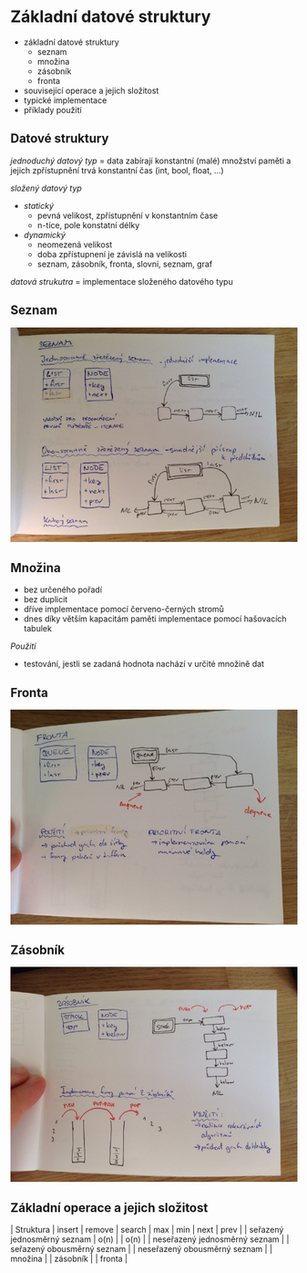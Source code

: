 # Základní datové struktury
- základní datové struktury
    - seznam
    - množina
    - zásobník
    - fronta
- související operace a jejich složitost
- typické implementace
- příklady použití

## Datové struktury
_jednoduchý datový typ_ = data zabírají konstantní (malé) množství paměti a jejich zpřístupnění trvá konstantní čas (int, bool, float, ...)

_složený datový typ_
- _statický_ 
    - pevná velikost, zpřístupnění v konstantním čase
    - n-tíce, pole konstatní délky
- _dynamický_
    - neomezená velikost
    - doba zpřístupnení je závislá na velikosti
    - seznam, zásobník, fronta, slovní, seznam, graf

_datová strukutra_ = implementace složeného datového typu

## Seznam
![](16/IMG_4738.JPG)

## Množina
- bez určeného pořadí
- bez duplicit
- dříve implementace pomocí červeno-černých stromů
- dnes díky větším kapacitám paměti implementace pomocí hašovacích tabulek


_Použití_
- testování, jestli se zadaná hodnota nachází v určité množině dat

## Fronta
![](16/IMG_4740.JPG)

## Zásobník
![](16/IMG_4741.JPG)

## Základní operace a jejich složitost

| Struktura                   | insert | remove | search | max | min | next | prev |
| seřazený jednosměrný seznam | o(n)  |        | o(n)  |
| neseřazený jednosměrný seznam |
| seřazený obousměrný seznam |
| neseřazený obousměrný seznam |
| množina |
| zásobník |
| fronta |